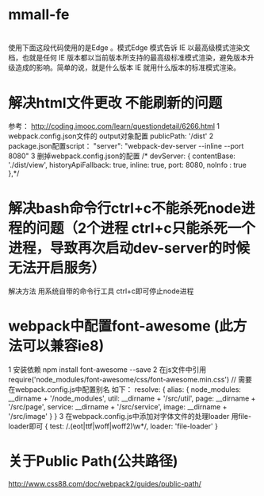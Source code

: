 # mmall-fe

# 
使用下面这段代码使用的是Edge 。模式Edge 模式告诉 IE 以最高级模式渲染文档，也就是任何 IE 版本都以当前版本所支持的最高级标准模式渲染，避免版本升级造成的影响。简单的说，就是什么版本 IE 就用什么版本的标准模式渲染。

<meta http-equiv="X-UA-Compatible" content="IE=edge">

# 解决html文件更改 不能刷新的问题
参考： http://coding.imooc.com/learn/questiondetail/6266.html
1 webpack.config.json文件的 output对象配置
 publicPath: '/dist' 
2 package.json配置script：
 "server": "webpack-dev-server --inline --port 8080"
3 删掉webpack.config.json的配置
/*  devServer: {
    contentBase: './dist/view',
    historyApiFallback: true,
    inline: true,
    port: 8080,
    noInfo : true
  },*/

# 解决bash命令行ctrl+c不能杀死node进程的问题（2个进程 ctrl+c只能杀死一个进程，导致再次启动dev-server的时候无法开启服务）
解决方法 用系统自带的命令行工具 ctrl+c即可停止node进程

# webpack中配置font-awesome (此方法可以兼容ie8)
  1 安装依赖
  npm install font-awesome --save
  2 在js文件中引用
  require('node_modules/font-awesome/css/font-awesome.min.css') // 需要在webpack.config.js中配置别名
  如下：
  resolve: {
    alias: {
      node_modules: __dirname + '/node_modules',
      util: __dirname + '/src/util',
      page: __dirname + '/src/page',
      service: __dirname + '/src/service',
      image: __dirname + '/src/image'
    }
  }
  3 在webpack.config.js中添加对字体文件的处理loader 用file-loader即可 
      {
        test: /\.(eot|ttf|woff|woff2)\w*/,
        loader: 'file-loader'
      }

# 关于Public Path(公共路径)
http://www.css88.com/doc/webpack2/guides/public-path/